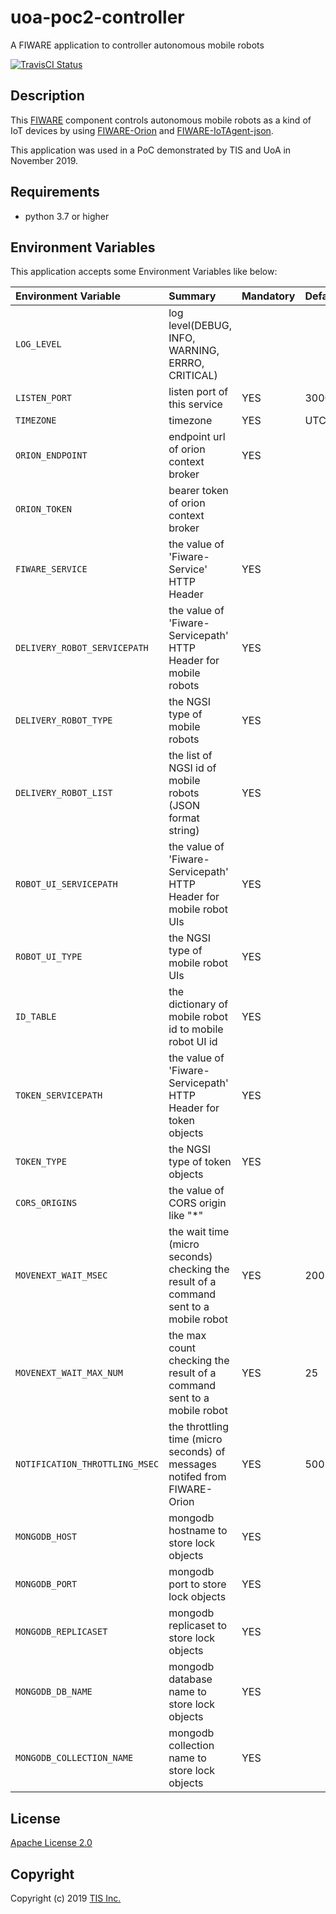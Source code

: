 # uoa-poc2-controller
A FIWARE application to controller autonomous mobile robots

[![TravisCI Status](https://travis-ci.org/RoboticBase/uoa-poc2-controller.svg?branch=master)](https://travis-ci.org/RoboticBase/uoa-poc2-controller)

## Description
This [FIWARE](https://www.fiware.org/) component controls autonomous mobile robots as a kind of IoT devices by using [FIWARE-Orion](https://fiware-orion.readthedocs.io/) and [FIWARE-IoTAgent-json](https://fiware-iotagent-json.readthedocs.io/).

This application was used in a PoC demonstrated by TIS and UoA in November 2019.

## Requirements

* python 3.7 or higher

## Environment Variables
This application accepts some Environment Variables like below:

|Environment Variable|Summary|Mandatory|Default|
|:--|:--|:--|:--|
|`LOG_LEVEL`|log level(DEBUG, INFO, WARNING, ERRRO, CRITICAL)|||
|`LISTEN_PORT`|listen port of this service|YES|3000|
|`TIMEZONE`|timezone|YES|UTC|
|`ORION_ENDPOINT`|endpoint url of orion context broker|YES||
|`ORION_TOKEN`|bearer token of orion context broker|||
|`FIWARE_SERVICE`|the value of 'Fiware-Service' HTTP Header|YES||
|`DELIVERY_ROBOT_SERVICEPATH`|the value of 'Fiware-Servicepath' HTTP Header for mobile robots|YES||
|`DELIVERY_ROBOT_TYPE`|the NGSI type of mobile robots|YES||
|`DELIVERY_ROBOT_LIST`|the list of NGSI id of mobile robots (JSON format string)|YES||
|`ROBOT_UI_SERVICEPATH`|the value of 'Fiware-Servicepath' HTTP Header for mobile robot UIs|YES||
|`ROBOT_UI_TYPE`|the NGSI type of mobile robot UIs|YES||
|`ID_TABLE`|the dictionary of mobile robot id to mobile robot UI id|YES||
|`TOKEN_SERVICEPATH`|the value of 'Fiware-Servicepath' HTTP Header for token objects|YES||
|`TOKEN_TYPE`|the NGSI type of token objects|YES||
|`CORS_ORIGINS`|the value of CORS origin like "\*"|||
|`MOVENEXT_WAIT_MSEC`|the wait time (micro seconds) checking the result of a command sent to a mobile robot|YES|200|
|`MOVENEXT_WAIT_MAX_NUM`|the max count checking the result of a command sent to a mobile robot|YES|25|
|`NOTIFICATION_THROTTLING_MSEC`|the throttling time (micro seconds) of messages notifed from FIWARE-Orion|YES|500|
|`MONGODB_HOST`|mongodb hostname to store lock objects|YES||
|`MONGODB_PORT`|mongodb port to store lock objects|YES||
|`MONGODB_REPLICASET`|mongodb replicaset to store lock objects|YES||
|`MONGODB_DB_NAME`|mongodb database name to store lock objects|YES||
|`MONGODB_COLLECTION_NAME`|mongodb collection name to store lock objects|YES||

## License

[Apache License 2.0](/LICENSE)

## Copyright
Copyright (c) 2019 [TIS Inc.](https://www.tis.co.jp/)
